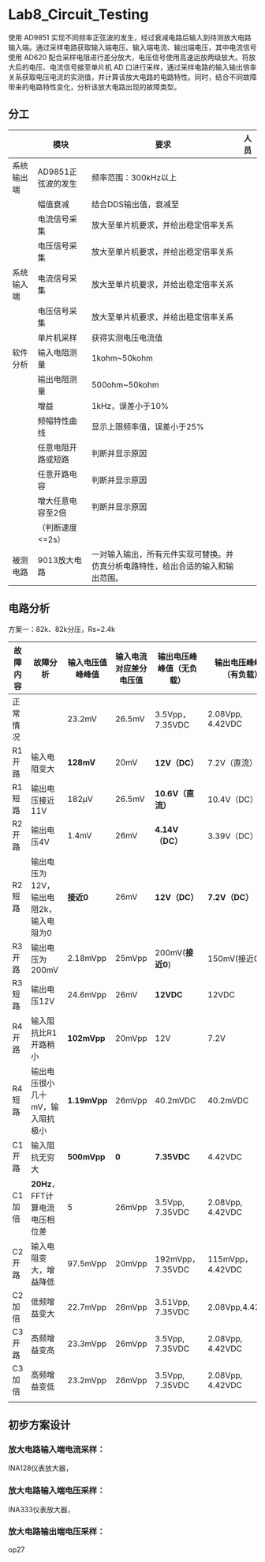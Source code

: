 # Lab8_Circuit_Testing

使用 AD9851 实现不同频率正弦波的发生，经过衰减电路后输入到待测放大电路输入端。通过采样电路获取输入端电压、输入端电流、输出端电压，其中电流信号使用 AD620 配合采样电阻进行差分放大，电压信号使用高速运放两级放大。将放大后的电压、电流信号接至单片机 AD 口进行采样，通过采样电路的输入输出倍率关系获取电压电流的实测值，并计算该放大电路的电路特性。同时，结合不同故障带来的电路特性变化，分析该放大电路出现的故障类型。

## 分工

|            | 模块               | 要求                                                         | 人员 |
| ---------- | ------------------ | ------------------------------------------------------------ | ---- |
| 系统输出端 | AD9851正弦波的发生 | 频率范围：300kHz以上                                         |      |
|            | 幅值衰减           | 结合DDS输出值，衰减至                                        |      |
|            | 电流信号采集       | 放大至单片机要求，并给出稳定倍率关系                         |      |
|            | 电压信号采集       | 放大至单片机要求，并给出稳定倍率关系                         |      |
| 系统输入端 | 电流信号采集       | 放大至单片机要求，并给出稳定倍率关系                         |      |
|            | 电压信号采集       | 放大至单片机要求，并给出稳定倍率关系                         |      |
|            | 单片机采样         | 获得实测电压电流值                                           |      |
| 软件分析   | 输入电阻测量       | 1kohm~50kohm                                                 |      |
|            | 输出电阻测量       | 500ohm~50kohm                                                |      |
|            | 增益               | 1kHz，误差小于10%                                            |      |
|            | 频幅特性曲线       | 显示上限频率值，误差小于25%                                  |      |
|            | 任意电阻开路或短路 | 判断并显示原因                                               |      |
|            | 任意开路电容       | 判断并显示原因                                               |      |
|            | 增大任意电容至2倍  | 判断并显示原因                                               |      |
|            | （判断速度<=2s）   |                                                              |      |
| 被测电路   | 9013放大电路       | 一对输入输出，所有元件实现可替换。并仿真分析电路特性，给出合适的输入和输出范围。 |      |

## 电路分析

方案一：82k、82k分压，Rs=2.4k

| 故障内容 | 故障分析                               | 输入电压值峰峰值 | 输入电流对应差分电压值 | 输出电压峰峰值（无负载） | 输出电压峰峰值（有负载） |
| -------- | -------------------------------------- | ---------------- | ---------------------- | ------------------------ | ------------------------ |
| 正常情况 |                                        | 23.2mV           | 26.5mV                 | 3.5Vpp，7.35VDC          | 2.08Vpp, 4.42VDC         |
| R1开路   | 输入电阻变大                           | **128mV**        | 20mV                   | **12V（DC）**            | 7.2V（直流）             |
| R1短路   | 输出电压接近11V                        | 182μV            | 26.5mV                 | **10.6V（直流）**        | 10.4V（DC）              |
| R2开路   | 输出电压4V                             | 1.4mV            | 26mV                   | **4.14V（DC）**          | 3.39V（DC）              |
| R2短路   | 输出电压为12V，输出电阻2k，输入电阻为0 | **接近0**        | 26mV                   | **12V（DC）**            | **7.2V（DC）**           |
| R3开路   | 输出电压为200mV                        | 2.18mVpp         | 25mVpp                 | 200mV(**接近0**)         | 150mV(接近0)             |
| R3短路   | 输出电压12V                            | 24.6mVpp         | 26mV                   | **12VDC**                | 12VDC                    |
| R4开路   | 输入阻抗比R1开路稍小                   | **102mVpp**      | 20mVpp                 | 12V                      | 7.2V                     |
| R4短路   | 输出电压很小几十mV，输入阻抗极小       | **1.19mVpp**     | 26mVpp                 | 40.2mVDC                 | 40.2mVDC                 |
| C1开路   | 输入阻抗无穷大                         | **500mVpp**      | **0**                  | **7.35VDC**              | 4.42VDC                  |
| C1加倍   | **20Hz**，FFT计算电流电压相位差        | 5                | 26mVpp                 | 3.5Vpp, 7.35VDC          | 2.08Vpp, 4.42VDC         |
| C2开路   | 输入电阻变大，增益降低                 | 97.5mVpp         | 20mVpp                 | 192mVpp，7.35VDC         | 115mVpp，4.42VDC         |
| C2加倍   | 低频增益变大                           | 22.7mVpp         | 26mVpp                 | 3.51Vpp, 7.35VDC         | 2.08Vpp,4.42VDC          |
| C3开路   | 高频增益变高                           | 23.3mVpp         | 26mVpp                 | 3.5Vpp, 7.35VDC          | 2.08Vpp, 4.42VDC         |
| C3加倍   | 高频增益变低                           | 23.2mVpp         | 26mVpp                 | 3.5Vpp, 7.35VDC          | 2.08Vpp, 4.42VDC         |
|          |                                        |                  |                        |                          |                          |

## 初步方案设计

### 放大电路输入端电流采样：

INA128仪表放大器，

### 放大电路输入端电压采样：

INA333仪表放大器，

### 放大电路输出端电压采样：

op27
